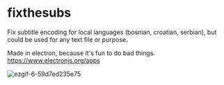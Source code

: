 # fixthesubs


Fix subtitle encoding for local languages (bosnian, croatian, serbian), but could be used for any text file or purpose.

Made in electron, because it's fun to do bad things. https://www.electronjs.org/apps




![ezgif-6-59d7ed235e75](https://user-images.githubusercontent.com/11925436/110715356-5c4e1300-8205-11eb-80c1-b59f4b70918e.gif)

